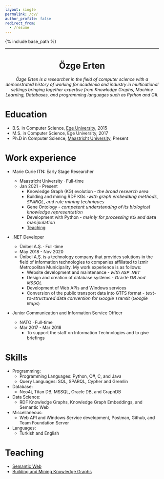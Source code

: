 ```yaml
---
layout: single
permalink: /cv/
author_profile: false
redirect_from:
  - /resume
---
```


{% include base_path %}

---
<div style="text-align: center;">
<h1>Özge Erten</h1>
<em><p>Özge Erten is a researcher in the field of computer science with a demonstrated history of working for academia and industry in multinational settings bringing together expertise from Knowledge Graphs, Machine Learning, Databases, and programming languages such as Python and C#.</p></em>
</div>

Education
======
* B.S. in Computer Science, [Ege University](https://ege.edu.tr/eng-0/homepage.html), 2015
* M.S. in Computer Science, Ege University, 2017
* Ph.D in Computer Science, [Maastricht University](https://www.maastrichtuniversity.nl), Present

Work experience
======
* Marie Curie ITN: Early Stage Researcher 
  * Maastricht University · Full-time
  * Jan 2021 - Present 
    * Knowledge Graph (KG) evolution - 𝘵𝘩𝘦 𝘣𝘳𝘰𝘢𝘥 𝘳𝘦𝘴𝘦𝘢𝘳𝘤𝘩 𝘢𝘳𝘦𝘢
    * Building and mining RDF KGs -𝘸𝘪𝘵𝘩 𝘨𝘳𝘢𝘱𝘩 𝘦𝘮𝘣𝘦𝘥𝘥𝘪𝘯𝘨 𝘮𝘦𝘵𝘩𝘰𝘥𝘴, 𝘚𝘗𝘈𝘙𝘘𝘓, 𝘢𝘯d 𝘳𝘶𝘭𝘦 𝘮𝘪𝘯𝘪𝘯𝘨 𝘵𝘦𝘤𝘩𝘯𝘪𝘲𝘶𝘦𝘴
    * Gene Ontology - 𝘤𝘰𝘮𝘱𝘦𝘵𝘦𝘯𝘵 𝘶𝘯𝘥𝘦𝘳𝘴𝘵𝘢𝘯𝘥𝘪𝘯𝘨 𝘰𝘧 𝘪𝘵𝘴 𝘣𝘪𝘰𝘭𝘰𝘨𝘪𝘤𝘢𝘭 𝘬𝘯𝘰𝘸𝘭𝘦𝘥𝘨𝘦 𝘳𝘦𝘱𝘳𝘦𝘴𝘦𝘯𝘵𝘢𝘵𝘪𝘰𝘯 
    * Development with Python - 𝘮𝘢𝘪𝘯𝘭𝘺 𝘧𝘰𝘳 𝘱𝘳𝘰𝘤𝘦𝘴𝘴𝘪𝘯𝘨 𝘒𝘎 𝘢𝘯𝘥 𝘥𝘢𝘵𝘢 𝘮𝘢𝘯𝘪𝘱𝘶𝘭𝘢𝘵𝘪𝘰𝘯
    * [Teaching](/teaching/) 

* .NET Developer
  * Ünibel A.Ş. · Full-time
  * May 2018 - Nov 2020 
  * Ünibel A.Ş. is a technology company that provides solutions in the field of information technologies to companies affiliated to Izmir Metropolitan Municipality. My work experience is as follows:
    * Website development and maintenance - 𝘸𝘪𝘵𝘩 𝘈𝘚𝘗 .𝘕𝘌𝘛
    * Design and creation of database systems - 𝘖𝘳𝘢𝘤𝘭𝘦 𝘋𝘉 𝘢𝘯𝘥 𝘔𝘚𝘚𝘘𝘓 
    * Development of Web APIs and Windows services
    * Conversion of the public transport data into GTFS format - 𝘵𝘦𝘹𝘵-𝘵𝘰-𝘴𝘵𝘳𝘶𝘤𝘵𝘶𝘳𝘦𝘥 𝘥𝘢𝘵𝘢 𝘤𝘰𝘯𝘷𝘦𝘳𝘴𝘪𝘰𝘯 𝘧𝘰𝘳 𝘎𝘰𝘰𝘨𝘭𝘦 𝘛𝘳𝘢𝘯𝘴𝘪𝘵 (𝘎𝘰𝘰𝘨𝘭𝘦 𝘔𝘢𝘱𝘴)

* Junior Communication and Information Service Officer
  * NATO · Full-time
  * Mar 2017 - Mar 2018 
    * To support the staff on Information Technologies and to give briefings
  
Skills
======
* Programming: 
  * Programming Languages: Python, C#, C, and Java
  * Query Languages: SQL, SPARQL, Cypher and Gremlin
* Database: 
  * Neo4j, Titan DB, MSSQL, Oracle DB, and GraphDB
* Data Science: 
  * RDF Knowledge Graphs, Knowledge Graph Embeddings, and Semantic Web
* Miscellaneous:
  * Web API and Windows Service development, Postman, Github, and Team Foundation Server
* Languages: 
  * Turkish and English

Teaching
======
* [Semantic Web](/teaching/2021-teaching-1)
* [Building and Mining Knowledge Graphs](/teaching/2022-teaching-1)
  


